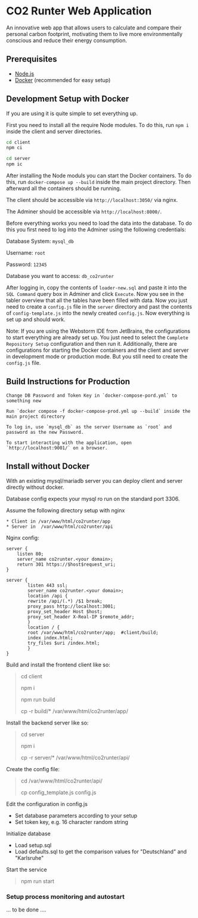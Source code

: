 # CO2 Runter Web Application

An innovative web app that allows users to calculate and compare their personal carbon footprint, motivating them to
live more environmentally conscious and reduce their energy consumption.

## Prerequisites

- [Node.js](https://nodejs.org/en/)
- [Docker](https://www.docker.com/) (recommended for easy setup)

## Development Setup with Docker

If you are using it is quite simple to set everything up.

First you need to install all the require Node modules. To do this, run `npm i` inside the client and server
directories.

```bash
cd client
npm ci

cd server
npm ic
```

After installing the Node moduls you can start the Docker containers. To do this, run `docker-compose up --build` inside
the main project directory. Then afterward all the containers should be running.

The client should be accessible via `http://localhost:3050/` via nginx.

The Adminer should be accessible via `http://localhost:8000/`.

Before everything works you need to load the data into the database. To do this you first need to log into the Adminer
using the following credentials:

Database System: `mysql_db`

Username: `root`

Password: `12345`

Database you want to access: `db_co2runter`

After logging in, copy the contents of `loader-new.sql` and paste it into the `SQL Command` query box in Adminer and
click `Execute`. Now you see in the tabler overview that all the tables have been filled with data. Now you just need to
create a `config.js` file in the `server` directory and past the contents of `config-template.js` into the newly
created `config.js`. Now everything is set up and should work.

Note: If you are using the Webstorm IDE from JetBrains, the configurations to start everything are already set up. You
just need to select the `Complete Repository Setup` configuration and then run it. Additionally, there are
configurations for starting the Docker containers and the client and server in development mode or production mode. But
you still need to create the `config.js` file.

## Build Instructions for Production

    Change DB Password and Token Key in `docker-compose-pord.yml` to something new

    Run `docker compose -f docker-compose-prod.yml up --build` inside the main project directory

    To log in, use `mysql_db` as the server Username as `root` and password as the new Password.

    To start interacting with the application, open `http://localhost:9001/` on a browser.

## Install without Docker

With an existing mysql/mariadb server you can deploy client and server directly without docker.

Database config expects your mysql ro run on the standard port 3306.

Assume the following directory setup with nginx

    * Client in /var/www/html/co2runter/app
    * Server in  /var/www/html/co2runter/api

Nginx config:

```
server {
    listen 80;
    server_name co2runter.<your domain>;
    return 301 https://$host$request_uri;
}

server {
        listen 443 ssl;
        server_name co2runter.<your domain>;
        location /api {
        rewrite /api/(.*) /$1 break;
        proxy_pass http://localhost:3001;
        proxy_set_header Host $host;
        proxy_set_header X-Real-IP $remote_addr;
        }
        location / {
        root /var/www/html/co2runter/app;  #client/build;
        index index.html;
        try_files $uri /index.html;
        }
}

```

Build and install the frontend client like so:

> cd client
>
> npm i
>
> npm run build
>
> cp -r build/\* /var/www/html/co2runter/app/

Install the backend server like so:

> cd server
>
> npm i
>
> cp -r server/\* /var/www/html/co2runter/api/

Create the config file:

> cd /var/www/html/co2runter/api/
>
> cp config_template.js config.js

Edit the configuration in config.js

- Set database parameters according to your setup
- Set token key, e.g. 16 character random string

Initialize database

- Load setup.sql
- Load defaults.sql to get the comparison values for "Deutschland" and "Karlsruhe"

Start the service

> npm run start

### Setup process monitoring and autostart

... to be done ....
